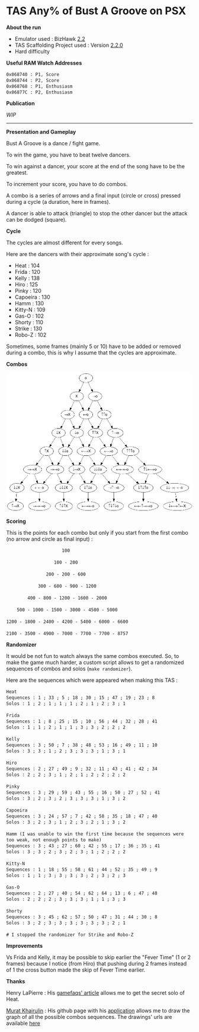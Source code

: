 # TAS Any% of Bust A Groove on PSX

**About the run**

* Emulator used : BizHawk [2.2](https://github.com/TASVideos/BizHawk/tree/2.2)
* TAS Scaffolding Project used : Version [2.2.0](https://github.com/fullmoonissue/tas-scaffolding/tree/2.2.0)
* Hard difficulty

**Useful RAM Watch Addresses**

    0x068740 : P1, Score
    0x068744 : P2, Score
    0x068768 : P1, Enthusiasm
    0x06877C : P2, Enthusiasm

**Publication**

_WIP_

---

**Presentation and Gameplay**

Bust A Groove is a dance / fight game.

To win the game, you have to beat twelve dancers.

To win against a dancer, your score at the end of the song have to be the greatest.

To increment your score, you have to do combos.

A combo is a series of arrows and a final input (circle or cross) pressed during a cycle (a duration, here in frames).

A dancer is able to attack (triangle) to stop the other dancer but the attack can be dodged (square).

**Cycle**

The cycles are almost different for every songs.

Here are the dancers with their approximate song's cycle :

* Heat : 104
* Frida : 120
* Kelly : 138
* Hiro : 125
* Pinky : 120
* Capoeira : 130
* Hamm : 130
* Kitty-N : 109
* Gas-O : 102
* Shorty : 110
* Strike : 130
* Robo-Z : 102

Sometimes, some frames (mainly 5 or 10) have to be added or removed during a combo, this is why I assume that the
cycles are approximate.

**Combos**

![Graph](https://raw.githubusercontent.com/fullmoonissue/tas-bust-a-groove/master/graph.png)

**Scoring**

This is the points for each combo but only if you start from the first combo (no arrow and circle as final input) :

                         100
    
                      100 - 200
    
                   200 - 200 - 600
    
                300 - 600 - 900 - 1200
    
            400 - 800 - 1200 - 1600 - 2000
    
        500 - 1000 - 1500 - 3000 - 4500 - 5000
    
    1200 - 1800 - 2400 - 4200 - 5400 - 6000 - 6600
    
    2100 - 3500 - 4900 - 7000 - 7700 - 7700 - 8757

**Randomizer**

It would be not fun to watch always the same combos executed. So, to make the game much harder, a custom script allows
to get a randomized sequences of combos and solos (`make randomizer`).

Here are the sequences which were appeared when making this TAS :

    Heat
    Sequences : 1 ; 33 ; 5 ; 18 ; 30 ; 15 ; 47 ; 19 ; 23 ; 8
    Solos : 1 ; 2 ; 1 ; 1 ; 1 ; 2 ; 1 ; 2 ; 3 ; 1
    
    Frida
    Sequences : 1 ; 8 ; 25 ; 15 ; 10 ; 56 ; 44 ; 32 ; 28 ; 41
    Solos : 1 ; 1 ; 2 ; 1 ; 1 ; 3 ; 3 ; 2 ; 2 ; 2
    
    Kelly
    Sequences : 3 ; 50 ; 7 ; 38 ; 48 ; 53 ; 16 ; 49 ; 11 ; 10
    Solos : 3 ; 3 ; 1 ; 2 ; 3 ; 3 ; 3 ; 1 ; 3 ; 1
    
    Hiro
    Sequences : 2 ; 27 ; 49 ; 9 ; 32 ; 11 ; 43 ; 41 ; 42 ; 34
    Solos : 2 ; 2 ; 3 ; 1 ; 2 ; 1 ; 2 ; 2 ; 2 ; 2
    
    Pinky
    Sequences : 3 ; 29 ; 59 ; 43 ; 55 ; 16 ; 50 ; 27 ; 52 ; 41
    Solos : 3 ; 2 ; 3 ; 2 ; 3 ; 3 ; 3 ; 1 ; 3 ; 2
    
    Capoeira
    Sequences : 3 ; 24 ; 57 ; 7 ; 42 ; 58 ; 35 ; 18 ; 47 ; 40
    Solos : 3 ; 2 ; 3 ; 1 ; 2 ; 3 ; 2 ; 1 ; 3 ; 2
    
    Hamm (I was unable to win the first time because the sequences were too weak, not enough points to make)
    Sequences : 3 ; 43 ; 27 ; 60 ; 42 ; 55 ; 17 ; 36 ; 35 ; 41
    Solos : 3 ; 3 ; 2 ; 3 ; 2 ; 3 ; 1 ; 2 ; 2 ; 2
    
    Kitty-N
    Sequences : 1 ; 18 ; 55 ; 58 ; 61 ; 44 ; 52 ; 35 ; 49 ; 9
    Solos : 1 ; 1 ; 3 ; 3 ; 3 ; 3 ; 2 ; 3 ; 2 ; 3
    
    Gas-O
    Sequences : 2 ; 27 ; 40 ; 54 ; 62 ; 64 ; 13 ; 6 ; 47 ; 48
    Solos : 2 ; 2 ; 2 ; 3 ; 3 ; 3 ; 1 ; 1 ; 3 ; 3
    
    Shorty
    Sequences : 3 ; 45 ; 62 ; 57 ; 50 ; 47 ; 31 ; 44 ; 30 ; 8
    Solos : 3 ; 2 ; 3 ; 3 ; 3 ; 3 ; 3 ; 3 ; 2 ; 1
    
    # I stopped the randomizer for Strike and Robo-Z

**Improvements**

Vs Frida and Kelly, it may be possible to skip earlier the "Fever Time" (1 or 2 frames) because I notice (from Hiro)
that pushing during 2 frames instead of 1 the cross button made the skip of Fever Time earlier.

**Thanks**

Henry LaPierre : His [gamefaqs' article](https://gamefaqs.gamespot.com/ps/196846-bust-a-groove/faqs/3773) allows me to
get the secret solo of Heat.

[Murat Khairulin](https://github.com/mxwell) : His github page with his
[application](https://github.com/mxwell/mxwell.github.io) allows me to draw the graph of all the possible combos
sequences. The drawings' urls are available
[here](https://raw.githubusercontent.com/fullmoonissue/tas-bust-a-groove/master/mxwell-graph.txt)